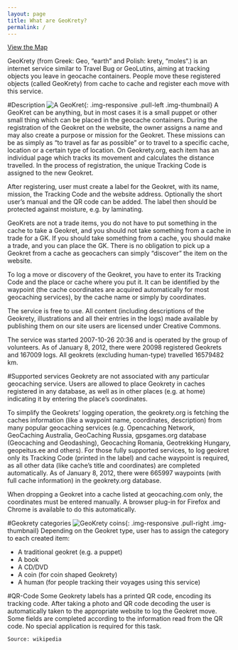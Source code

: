 ```yaml
---
layout: page
title: What are GeoKrety?
permalink: /
---
```


<div id="view_map_button" type="button" class="btn btn-success pull-right btn-lg">
  <p>
    <a href="/geokrety-world-map/">View the Map</a>
  </p>
</div>

GeoKrety (from Greek: Geo, “earth” and Polish: krety, “moles“.) is an internet service similar to Travel Bug or GeoLutins, aiming at tracking objects you leave in geocache containers. People move these registered objects (called GeoKrety) from cache to cache and register each move with this service.

#Description
![A GeoKret](/images/Geokret-przyklad.jpg){: .img-responsive .pull-left .img-thumbnail}
A GeoKret can be anything, but in most cases it is a small puppet or other small thing which can be placed in the geocache containers. During the registration of the Geokret on the website, the owner assigns a name and may also create a purpose or mission for the Geokret. These missions can be as simply as “to travel as far as possible” or to travel to a specific cache, location or a certain type of location. On Geokrety.org, each item has an individual page which tracks its movement and calculates the distance travelled. In the process of registration, the unique Tracking Code is assigned to the new Geokret.

After registering, user must create a label for the Geokret, with its name, mission, the Tracking Code and the website address. Optionally the short user’s manual and the QR code can be added. The label then should be protected against moisture, e.g. by laminating.

GeoKrets are not a trade items, you do not have to put something in the cache to take a Geokret, and you should not take something from a cache in trade for a GK. If you should take something from a cache, you should make a trade, and you can place the GK. There is no obligation to pick up a Geokret from a cache as geocachers can simply “discover” the item on the website.

To log a move or discovery of the Geokret, you have to enter its Tracking Code and the place or cache where you put it. It can be identified by the waypoint (the cache coordinates are acquired automatically for most geocaching services), by the cache name or simply by coordinates.

The service is free to use. All content (including descriptions of the Geokrety, illustrations and all their entries in the logs) made available by publishing them on our site users are licensed under Creative Commons.

The service was started 2007-10-26 20:36 and is operated by the group of volunteers. As of January 8, 2012, there were 20098 registered Geokrets and 167009 logs. All geokrets (excluding human-type) travelled 16579482 km.

#Supported services
Geokrety are not associated with any particular geocaching service. Users are allowed to place Geokrety in caches registered in any database, as well as in other places (e.g. at home) indicating it by entering the place’s coordinates.

To simplify the Geokrets’ logging operation, the geokrety.org is fetching the caches information (like a waypoint name, coordinates, description) from many popular geocaching services (e.g. Opencaching Network, GeoCaching Australia, GeoCaching Russia, gpsgames.org database (Geocaching and Geodashing), Geocaching Romania, Geotrekking Hungary, geopeitus.ee and others). For those fully supported services, to log geokret only its Tracking Code (printed in the label) and cache waypoint is required, as all other data (like cache’s title and coordinates) are completed automatically. As of January 8, 2012, there were 665997 waypoints (with full cache information) in the geokrety.org database.

When dropping a Geokret into a cache listed at geocaching.com only, the coordinates must be entered manually. A browser plug-in for Firefox and Chrome is available to do this automatically.

#Geokrety categories
![GeoKrety coins](/images/Geokrety_Coins.jpg){: .img-responsive .pull-right .img-thumbnail}
Depending on the Geokret type, user has to assign the category to each created item:

* A traditional geokret (e.g. a puppet)
* A book
* A CD/DVD
* A coin (for coin shaped Geokrety)
* A human (for people tracking their voyages using this service)

#QR-Code
Some Geokrety labels has a printed QR code, encoding its tracking code. After taking a photo and QR code decoding the user is automatically taken to the appropriate website to log the Geokret move. Some fields are completed according to the information read from the QR code. No special application is required for this task.

	Source: wikipedia
